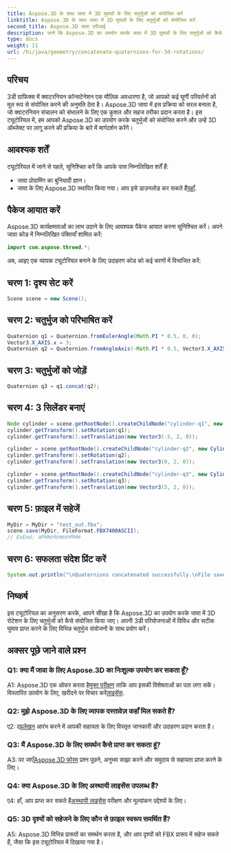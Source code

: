 ```yaml
---
title: Aspose.3D के साथ जावा में 3D घुमावों के लिए चतुर्भुजों को संयोजित करें
linktitle: Aspose.3D के साथ जावा में 3D घुमावों के लिए चतुर्भुजों को संयोजित करें
second_title: Aspose.3D जावा एपीआई
description: जानें कि Aspose.3D का उपयोग करके जावा में 3D घुमावों के लिए चतुर्भुजों को कैसे संयोजित किया जाए। निर्बाध एनीमेशन परिवर्तनों के लिए हमारी चरण-दर-चरण मार्गदर्शिका का पालन करें।
type: docs
weight: 11
url: /hi/java/geometry/concatenate-quaternions-for-3d-rotations/
---
```

## परिचय

3डी ग्राफिक्स में क्वाटरनियन कॉन्सटेनेशन एक मौलिक अवधारणा है, जो आपको कई घूर्णी परिवर्तनों को मूल रूप से संयोजित करने की अनुमति देता है। Aspose.3D जावा में इस प्रक्रिया को सरल बनाता है, जो क्वाटरनियन संचालन को संभालने के लिए एक कुशल और सहज तरीका प्रदान करता है। इस ट्यूटोरियल में, हम आपको Aspose.3D का उपयोग करके चतुर्भुजों को संयोजित करने और उन्हें 3D ऑब्जेक्ट पर लागू करने की प्रक्रिया के बारे में मार्गदर्शन करेंगे।

## आवश्यक शर्तें

ट्यूटोरियल में जाने से पहले, सुनिश्चित करें कि आपके पास निम्नलिखित शर्तें हैं:

- जावा प्रोग्रामिंग का बुनियादी ज्ञान।
-  जावा के लिए Aspose.3D स्थापित किया गया। आप इसे डाउनलोड कर सकते हैं[यहाँ](https://releases.aspose.com/3d/java/).

## पैकेज आयात करें

Aspose.3D कार्यक्षमताओं का लाभ उठाने के लिए आवश्यक पैकेज आयात करना सुनिश्चित करें। अपने जावा कोड में निम्नलिखित पंक्तियाँ शामिल करें:

```java
import com.aspose.threed.*;
```

अब, आइए एक व्यापक ट्यूटोरियल बनाने के लिए उदाहरण कोड को कई चरणों में विभाजित करें:

## चरण 1: दृश्य सेट करें

```java
Scene scene = new Scene();
```

## चरण 2: चतुर्भुज को परिभाषित करें

```java
Quaternion q1 = Quaternion.fromEulerAngle(Math.PI * 0.5, 0, 0);
Vector3.X_AXIS.x = 3;
Quaternion q2 = Quaternion.fromAngleAxis(-Math.PI * 0.5, Vector3.X_AXIS);
```

## चरण 3: चतुर्भुजों को जोड़ें

```java
Quaternion q3 = q1.concat(q2);
```

## चरण 4: 3 सिलेंडर बनाएं

```java
Node cylinder = scene.getRootNode().createChildNode("cylinder-q1", new Cylinder(0.1, 1, 2));
cylinder.getTransform().setRotation(q1);
cylinder.getTransform().setTranslation(new Vector3(-5, 2, 0));
```

```java
cylinder = scene.getRootNode().createChildNode("cylinder-q2", new Cylinder(0.1, 1, 2));
cylinder.getTransform().setRotation(q2);
cylinder.getTransform().setTranslation(new Vector3(0, 2, 0));
```

```java
cylinder = scene.getRootNode().createChildNode("cylinder-q3", new Cylinder(0.1, 1, 2));
cylinder.getTransform().setRotation(q3);
cylinder.getTransform().setTranslation(new Vector3(5, 2, 0));
```

## चरण 5: फ़ाइल में सहेजें

```java
MyDir = MyDir + "test_out.fbx";
scene.save(MyDir, FileFormat.FBX7400ASCII);
// ExEnd: कॉनकेटनेटक्वाटरनियंस
```

## चरण 6: सफलता संदेश प्रिंट करें

```java
System.out.println("\nQuaternions concatenated successfully.\nFile saved at " + MyDir);
```

## निष्कर्ष

इस ट्यूटोरियल का अनुसरण करके, आपने सीखा है कि Aspose.3D का उपयोग करके जावा में 3D रोटेशन के लिए चतुर्भुजों को कैसे संयोजित किया जाए। अपनी 3डी परियोजनाओं में विविध और सटीक घुमाव प्राप्त करने के लिए विभिन्न चतुर्भुज संयोजनों के साथ प्रयोग करें।

## अक्सर पूछे जाने वाले प्रश्न

### Q1: क्या मैं जावा के लिए Aspose.3D का निःशुल्क उपयोग कर सकता हूँ?

 A1: Aspose.3D एक ऑफर करता है[मुफ्त परीक्षण](https://releases.aspose.com/) ताकि आप इसकी विशेषताओं का पता लगा सकें। विस्तारित उपयोग के लिए, खरीदने पर विचार करें[लाइसेंस](https://purchase.aspose.com/buy).

### Q2: मुझे Aspose.3D के लिए व्यापक दस्तावेज़ कहाँ मिल सकते हैं?

 ए2: द[प्रलेखन](https://reference.aspose.com/3d/java/) आरंभ करने में आपकी सहायता के लिए विस्तृत जानकारी और उदाहरण प्रदान करता है।

### Q3: मैं Aspose.3D के लिए समर्थन कैसे प्राप्त कर सकता हूं?

 A3: पर जाएँ[Aspose.3D फोरम](https://forum.aspose.com/c/3d/18) प्रश्न पूछने, अनुभव साझा करने और समुदाय से सहायता प्राप्त करने के लिए।

### Q4: क्या Aspose.3D के लिए अस्थायी लाइसेंस उपलब्ध हैं?

 ए4: हाँ, आप प्राप्त कर सकते हैं[अस्थायी लाइसेंस](https://purchase.aspose.com/temporary-license/) परीक्षण और मूल्यांकन उद्देश्यों के लिए।

### Q5: 3D दृश्यों को सहेजने के लिए कौन से फ़ाइल स्वरूप समर्थित हैं?

A5: Aspose.3D विभिन्न प्रारूपों का समर्थन करता है, और आप दृश्यों को FBX प्रारूप में सहेज सकते हैं, जैसा कि इस ट्यूटोरियल में दिखाया गया है।